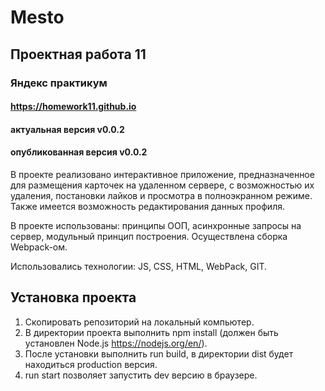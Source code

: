 # Mesto
## Проектная работа 11
### Яндекс практикум
#### https://homework11.github.io
#### актуальная версия v0.0.2
#### опубликованная версия v0.0.2

В проекте реализовано интерактивное приложение, предназначенное для размещения карточек на удаленном сервере, с возможностью их удаления, постановки лайков и просмотра в полноэкранном режиме. Также имеется возможность редактирования данных профиля.

В проекте использованы: принципы ООП, асинхронные запросы на сервер, модульный принцип построения. Осуществлена сборка Webpack-ом.

Использовались технологии: JS, CSS, HTML, WebPack, GIT.

## Установка проекта

1. Скопировать репозиторий на локальный компьютер.
2. В директории проекта выполнить npm install  (должен быть установлен Node.js <https://nodejs.org/en/>).
3. После установки выполнить run build, в директории dist будет находиться production версия.
4. run start позволяет запустить dev версию в браузере.

